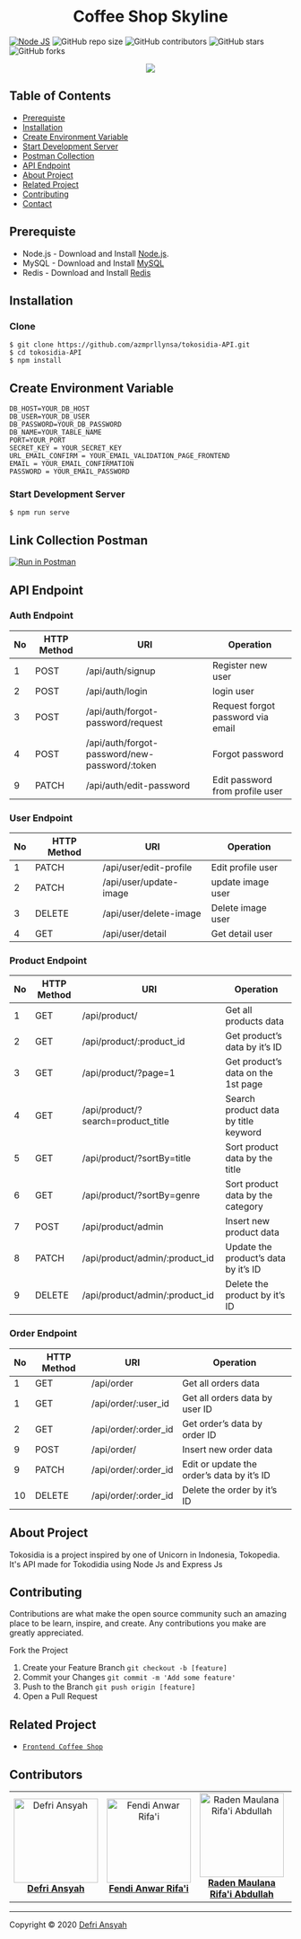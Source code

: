 <h1 align="center">Coffee Shop Skyline</h1>

[![Node JS](https://img.shields.io/badge/Dependencies-Express%20JS-green)](https://nodejs.org/en/)
![GitHub repo size](https://img.shields.io/github/repo-size/FendiAnwarRifai/CoffeeShop-API)
![GitHub contributors](https://img.shields.io/github/contributors/FendiAnwarRifai/CoffeeShop-API)
![GitHub stars](https://img.shields.io/github/stars/FendiAnwarRifai/CoffeeShop-API)
![GitHub forks](https://img.shields.io/github/forks/FendiAnwarRifai/CoffeeShop-API)

<p align="center">
  <a href="https://nodejs.org/" target="blank">
    <img src="https://cdn-images-1.medium.com/max/871/1*d2zLEjERsrs1Rzk_95QU9A.png">
  </a>
</p>

## Table of Contents
* [Prerequiste](#Prerequiste)
* [Installation](#Installation)
* [Create Environment Variable](#create-environment-variable)
* [Start Development Server](#Start-Development-Server)
* [Postman Collection](#Postman-Collection)
* [API Endpoint](#API-Endpoint)
* [About Project](#About-Project)
* [Related Project](#Related-Project)
* [Contributing](#Contributing)
* [Contact](#Contact)


## Prerequiste
- Node.js - Download and Install [Node.js](https://nodejs.org/en/).
- MySQL - Download and Install [MySQL](https://www.mysql.com/downloads/)
- Redis - Download and Install [Redis](https://redis.io/)


## Installation
### Clone
```
$ git clone https://github.com/azmprllynsa/tokosidia-API.git
$ cd tokosidia-API
$ npm install
```

## Create Environment Variable

```
DB_HOST=YOUR_DB_HOST
DB_USER=YOUR_DB_USER
DB_PASSWORD=YOUR_DB_PASSWORD
DB_NAME=YOUR_TABLE_NAME
PORT=YOUR_PORT
SECRET_KEY = YOUR_SECRET_KEY
URL_EMAIL_CONFIRM = YOUR_EMAIL_VALIDATION_PAGE_FRONTEND
EMAIL = YOUR_EMAIL_CONFIRMATION
PASSWORD = YOUR_EMAIL_PASSWORD
```

### Start Development Server
```
$ npm run serve
```
## Link Collection Postman
[![Run in Postman](https://run.pstmn.io/button.svg)](https://app.getpostman.com/run-collection/b14d5faf192b7b980d32)

## API Endpoint
### Auth Endpoint
| No  | HTTP Method | URI                                           | Operation                                  |
| --- | ----------- | --------------------------------------------- | ------------------------------------------ |
| 1   | POST        | /api/auth/signup                              | Register new user                          |
| 2   | POST        | /api/auth/login                               | login user                                 |
| 3   | POST        | /api/auth/forgot-password/request             | Request forgot password via email          |
| 4   | POST        | /api/auth/forgot-password/new-password/:token | Forgot password                            |
| 9   | PATCH       | /api/auth/edit-password                       | Edit password from profile user            |

### User Endpoint
| No  | HTTP Method | URI                              | Operation                                  |
| --- | ----------- | -------------------------------- | ------------------------------------------ |
| 1   | PATCH       | /api/user/edit-profile           | Edit profile user                          |
| 2   | PATCH       | /api/user/update-image           | update image user                          |
| 3   | DELETE      | /api/user/delete-image           | Delete image user                          |
| 4   | GET         | /api/user/detail                 | Get detail user                            |

### Product Endpoint
| No  | HTTP Method | URI                                  | Operation                                 |
| --- | ----------- | ------------------------------------ | ----------------------------------------- |
| 1   | GET         | /api/product/                     | Get all products data                     |
| 2   | GET         | /api/product/:product_id          | Get product’s data by it’s ID             |
| 3   | GET         | /api/product/?page=1              | Get product’s data on the 1st page        |
| 4   | GET         | /api/product/?search=product_title| Search product data by title keyword      |
| 5   | GET         | /api/product/?sortBy=title        | Sort product data by the title            |
| 6   | GET         | /api/product/?sortBy=genre        | Sort product data by the category         |
| 7   | POST        | /api/product/admin                | Insert new product data                   |
| 8   | PATCH       | /api/product/admin/:product_id    | Update the product’s data by it’s ID      |
| 9   | DELETE      | /api/product/admin/:product_id    | Delete the product by it’s ID             |

### Order Endpoint
| No  | HTTP Method | URI                                 | Operation                                  |
| --- | ----------- | ----------------------------------- | ------------------------------------------ |
| 1   | GET         | /api/order                       | Get all orders data                        |
| 1   | GET         | /api/order/:user_id              | Get all orders data by user ID             |
| 2   | GET         | /api/order/:order_id             | Get order’s data by order ID               |
| 9   | POST        | /api/order/                      | Insert new order data                      |
| 9   | PATCH       | /api/order/:order_id             | Edit or update the order’s data by it’s ID |
| 10  | DELETE      | /api/order/:order_id             | Delete the order by it’s ID                |

## About Project
Tokosidia is a project inspired by one of Unicorn in Indonesia, Tokopedia.
It's API made for Tokodidia using Node Js and Express Js

## Contributing

Contributions are what make the open source community such an amazing place to be learn, inspire, and create. Any contributions you make are greatly appreciated.

Fork the Project
1. Create your Feature Branch  ```git checkout -b [feature]```
2. Commit your Changes ```git commit -m 'Add some feature'```
3. Push to the Branch ```git push origin [feature]```
4. Open a Pull Request

## Related Project
* [`Frontend Coffee Shop`](https://github.com/maulanarifai114/frontend-coffee-shop)

## Contributors
<center>
  <table>
    <tr>
      <td align="center">
        <a href="https://github.com/defri-ansyah">
          <img width="150" src="https://avatars1.githubusercontent.com/u/73015398?s=400&u=72939e4bacd74f0ad4de21d2c8e1a0bfe8f3b059&v=4" alt="Defri Ansyah"><br/>
          <b>Defri Ansyah</b>
        </a>
      </td>
      <td align="center">
        <a href="https://github.com/FendiAnwarRifai">
          <img width="150" src="https://avatars0.githubusercontent.com/u/73191453?s=400&u=b47808a771d90a7fc302b683e46cf34cde16ab88&v=4" alt="Fendi Anwar Rifa'i"><br/>
          <b>Fendi Anwar Rifa'i</b>
        </a>
      </td>
      <td align="center">
        <a href="https://github.com/maulanarifai114">
          <img width="150" src="https://avatars0.githubusercontent.com/u/72542280?s=400&u=d78495aa0e670d3342cf84fcfa7d81c90ce17386&v=4" alt="Raden Maulana Rifa'i Abdullah"><br/>
          <b>Raden Maulana Rifa'i Abdullah</b>
        </a>
      </td>
      <td align="center">
        <a href="https://github.com/safiratrisa">
          <img width="150" src="https://avatars1.githubusercontent.com/u/41407774?s=400&v=4" alt="Trisa Safira Hasanah"><br/>
          <b>Trisa Safira Hasanah</b>
        </a>
      </td>
    </tr>
  </table>
</center>

---
Copyright © 2020 [Defri Ansyah](https://github.com/defri-ansyah)